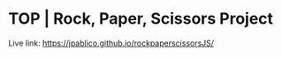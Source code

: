 # TOP | Rock, Paper, Scissors Project

Live link: https://jpablico.github.io/rockpaperscissorsJS/


